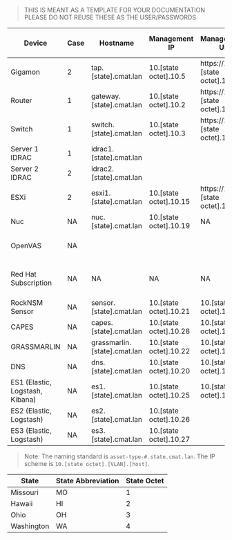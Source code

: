 >THIS IS MEANT AS A TEMPLATE FOR YOUR DOCUMENTATION PLEASE DO NOT REUSE THESE AS THE USER/PASSWORDS

| Device                          | Case | Hostname                          | Management IP                  | Management UI                  | Out of Band Management (iDRAC) | Default Username | Default Passphrase | Current Username | Current Passphrase | Note                               |
|---------------------------------|------|-----------------------------------|--------------------------------|--------------------------------|--------------------------------|------------------|--------------------|------------------|--------------------|------------------------------------|
| Gigamon                         | 2    | tap.[state].cmat.lan              | 10.[state octet].10.5          | https://10.[state octet].10.5  | NA                             | admin            | admin123A!         | admin            | CYBERadmin1234!@#$ |                                    |
| Router                          | 1    | gateway.[state].cmat.lan          | 10.[state octet].10.2          | https://10.[state octet].10.2  | NA                             | username1        | password1          | admin            | CYBERadmin1234!@#$ | DNS Backup                         |
| Switch                          | 1    | switch.[state].cmat.lan           | 10.[state octet].10.3          | https://10.[state octet].10.3  | NA                             | NA               | NA                 | NA               | CYBERadmin1234!@#$ | NTP / DHCP                         |
| Server 1 IDRAC                  | 1    | idrac1.[state].cmat.lan           |                                |                                | 10.[state octet].10.6          | NA               |                    |                  |                    |                                    |
| Server 2 IDRAC                  | 2    | idrac2.[state].cmat.lan           |                                |                                | 10.[state octet].10.7          | NA               |                    |                  |                    |                                    |
| ESXi                            | 2    | esxi1.[state].cmat.lan            | 10.[state octet].10.15         | https://10.[state octet].10.15 | 10.[state octet].10.15         | root             | NA                 | root             | CYBERadmin1234!@#$ |                                    |
| Nuc                             | NA   | nuc.[state].cmat.lan              | 10.[state octet].10.19         | NA                             | NA                             | NA               | NA                 | admin            | CYBERadmin1234!@#$ |                                    |
| OpenVAS                         | NA   |                                   |                                |                                | 10.[state octet].20.2          |                  |                    |                  |                    | ACTIVE ACTIVE ACTIVE               |
| Red Hat Subscription            | NA   | NA                                | NA                             | NA                             | NA                             | cmtadmin         | 26093Pinz!         | NA               | NA                 | Red Hat Subscription Manager Creds |
| RockNSM Sensor                  | NA   | sensor.[state].cmat.lan           | 10.[state octet].10.21         | 10.[state octet].10.21         | NA                             | NA               | NA                 | admin            | CYBERadmin1234!@#$ |                                    |
| CAPES                           | NA   | capes.[state].cmat.lan            | 10.[state octet].10.28         | 10.[state octet].10.28         | NA                             | NA               | NA                 | admin            | CYBERadmin1234!@#$ |                                    |
| GRASSMARLIN                     | NA   | grassmarlin.[state].cmat.lan      | 10.[state octet].10.22         | 10.[state octet].10.22         | NA                             | NA               | NA                 | admin            | CYBERadmin1234!@#$ |                                    |
| DNS                             | NA   | dns.[state].cmat.lan              | 10.[state octet].10.20         | 10.[state octet].10.20         | NA                             | NA               | NA                 | admin            | CYBERadmin1234!@#$ |  Main DNS Server                   |
| ES1 (Elastic, Logstash, Kibana) | NA   | es1.[state].cmat.lan              | 10.[state octet].10.25         | 10.[state octet].10.25         | NA                             | NA               | NA                 | admin            | CYBERadmin1234!@#$ |                                    |
| ES2 (Elastic, Logstash)         | NA   | es2.[state].cmat.lan              | 10.[state octet].10.26         |                                | NA                             | NA               | NA                 | admin            | CYBERadmin1234!@#$ |                                    |
| ES3 (Elastic, Logstash)         | NA   | es3.[state].cmat.lan              | 10.[state octet].10.27         |                                | NA                             | NA               | NA                 | admin            | CYBERadmin1234!@#$ |                                    ||



> Note: The naming standard is `asset-type-#.state.cmat.lan`. The IP scheme is `10.[state octet].[VLAN].[host]`.  



| State      |  State Abbreviation   | State Octet |
|------------|-----------------------|-------------|
| Missouri   | MO                    | 1           |
| Hawaii     | HI                    | 2           |
| Ohio       | OH                    | 3           |
| Washington | WA                    | 4           |
